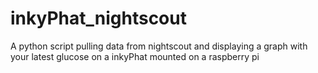 # inkyPhat_nightscout
A python script pulling data from nightscout and displaying a graph with your latest glucose on a inkyPhat mounted on a raspberry pi

